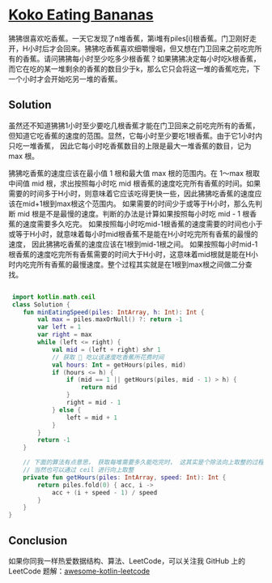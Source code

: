 # [Koko Eating Bananas][title]

狒狒很喜欢吃香蕉。一天它发现了n堆香蕉，第i堆有piles[i]根香蕉。门卫刚好走开，H小时后才会回来。狒狒吃香蕉喜欢细嚼慢咽，但又想在门卫回来之前吃完所有的香蕉。请问狒狒每小时至少吃多少根香蕉？如果狒狒决定每小时吃k根香蕉，而它在吃的某一堆剩余的香蕉的数目少于k，那么它只会将这一堆的香蕉吃完，下一个小时才会开始吃另一堆的香蕉。
## Solution
虽然还不知道狒狒1小时至少要吃几根香蕉才能在门卫回来之前吃完所有的香蕉，
但知道它吃香蕉的速度的范围。显然，它每小时至少要吃1根香蕉。由于它1小时内只吃一堆香蕉，
因此它每小时吃香蕉数目的上限是最大一堆香蕉的数目，记为 max 根。

狒狒吃香蕉的速度应该在最小值 1 根和最大值 max 根的范围内。在 1～max 根取中间值 mid 根，求出按照每小时吃 mid 根香蕉的速度吃完所有香蕉的时间。如果需要的时间多于H小时，则意味着它应该吃得更快一些，因此狒狒吃香蕉的速度应该在mid+1根到max根这个范围内。
如果需要的时间少于或等于H小时，那么先判断 mid 根是不是最慢的速度。判断的办法是计算如果按照每小时吃 mid - 1 根香蕉的速度需要多久吃完。
如果按照每小时吃mid-1根香蕉的速度需要的时间也小于或等于H小时，就意味着每小时mid根香蕉不是能在H小时吃完所有香蕉的最慢的速度，
因此狒狒吃香蕉的速度应该在1根到mid-1根之间。
如果按照每小时mid-1根香蕉的速度吃完所有香蕉需要的时间大于H小时，这意味着mid根就是能在H小时内吃完所有香蕉的最慢速度。整个过程其实就是在1根到max根之间做二分查找。


```kotlin

 import kotlin.math.ceil
 class Solution {
    fun minEatingSpeed(piles: IntArray, h: Int): Int {
        val max = piles.maxOrNull() ?: return -1
        var left = 1
        var right = max
        while (left <= right) {
            val mid = (left + right) shr 1
            // 获取 🦍 吃以该速度吃香蕉所花费时间
            val hours: Int = getHours(piles, mid)
            if (hours <= h) {
                if (mid == 1 || getHours(piles, mid - 1) > h) {
                    return mid
                }
                right = mid - 1
            } else {
                left = mid + 1
            }
        }
        return -1
    }

    // 下面的算法有点意思， 获取每堆需要多久能吃完时， 这其实是个除法向上取整的过程，我们可以通过 (i + speed - 1) 使其靠近 i / speed 的上界
    // 当然也可以通过 ceil 进行向上取整
    private fun getHours(piles: IntArray, speed: Int): Int {
        return piles.fold(0) { acc, i ->
            acc + (i + speed - 1) / speed
        }
    }
}

```

## Conclusion
如果你同我一样热爱数据结构、算法、LeetCode，可以关注我 GitHub 上的 LeetCode 题解：[awesome-kotlin-leetcode][akl]

[title]: https://leetcode.cn/problems/koko-eating-bananas/
[akl]: https://github.com/NightXlt/awesome-kotlin-leetcode
